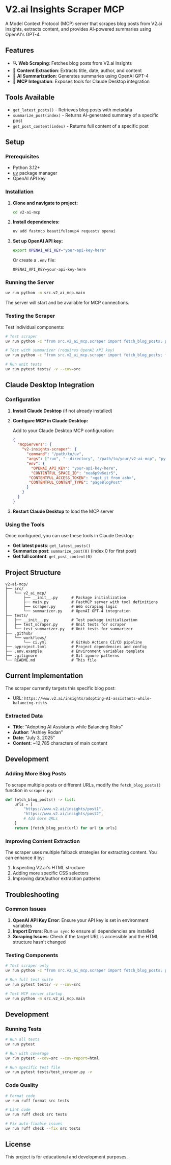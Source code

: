 # V2.ai Insights Scraper MCP

A Model Context Protocol (MCP) server that scrapes blog posts from V2.ai Insights, extracts content, and provides AI-powered summaries using OpenAI's GPT-4.

## Features

- 🔍 **Web Scraping**: Fetches blog posts from V2.ai Insights
- 📝 **Content Extraction**: Extracts title, date, author, and content
- 🤖 **AI Summarization**: Generates summaries using OpenAI GPT-4
- 🔧 **MCP Integration**: Exposes tools for Claude Desktop integration

## Tools Available

- `get_latest_posts()` - Retrieves blog posts with metadata
- `summarize_post(index)` - Returns AI-generated summary of a specific post
- `get_post_content(index)` - Returns full content of a specific post

## Setup

### Prerequisites

- Python 3.12+
- [uv](https://docs.astral.sh/uv/) package manager
- OpenAI API key

### Installation

1. **Clone and navigate to project:**
   ```bash
   cd v2-ai-mcp
   ```

2. **Install dependencies:**
   ```bash
   uv add fastmcp beautifulsoup4 requests openai
   ```

3. **Set up OpenAI API key:**
   ```bash
   export OPENAI_API_KEY="your-api-key-here"
   ```

   Or create a `.env` file:
   ```
   OPENAI_API_KEY=your-api-key-here
   ```

### Running the Server

```bash
uv run python -m src.v2_ai_mcp.main
```

The server will start and be available for MCP connections.

### Testing the Scraper

Test individual components:

```bash
# Test scraper
uv run python -c "from src.v2_ai_mcp.scraper import fetch_blog_posts; print(fetch_blog_posts()[0]['title'])"

# Test with summarizer (requires OpenAI API key)
uv run python -c "from src.v2_ai_mcp.scraper import fetch_blog_posts; from src.v2_ai_mcp.summarizer import summarize; post = fetch_blog_posts()[0]; print(summarize(post['content'][:1000]))"

# Run unit tests
uv run pytest tests/ -v --cov=src
```

## Claude Desktop Integration

### Configuration

1. **Install Claude Desktop** (if not already installed)

2. **Configure MCP in Claude Desktop:**

   Add to your Claude Desktop MCP configuration:
   ```json
   {
     "mcpServers": {
       "v2-insights-scraper": {
         "command": "/path/to/uv",
         "args": ["run", "--directory", "/path/to/your/v2-ai-mcp", "python", "-m", "src.v2_ai_mcp.main"],
         "env": {
           "OPENAI_API_KEY": "your-api-key-here",
           "CONTENTFUL_SPACE_ID": "nea6p9w6oir5",
          "CONTENTFUL_ACCESS_TOKEN": "<get it from ash>",
          "CONTENTFUL_CONTENT_TYPE": "pageBlogPost"
         }
       }
     }
   }
   ```

3. **Restart Claude Desktop** to load the MCP server

### Using the Tools

Once configured, you can use these tools in Claude Desktop:

- **Get latest posts**: `get_latest_posts()`
- **Summarize post**: `summarize_post(0)` (index 0 for first post)
- **Get full content**: `get_post_content(0)`

## Project Structure

```
v2-ai-mcp/
├── src/
│   └── v2_ai_mcp/
│       ├── __init__.py      # Package initialization
│       ├── main.py          # FastMCP server with tool definitions
│       ├── scraper.py       # Web scraping logic
│       └── summarizer.py    # OpenAI GPT-4 integration
├── tests/
│   ├── __init__.py          # Test package initialization
│   ├── test_scraper.py      # Unit tests for scraper
│   └── test_summarizer.py   # Unit tests for summarizer
├── .github/
│   └── workflows/
│       └── ci.yml           # GitHub Actions CI/CD pipeline
├── pyproject.toml           # Project dependencies and config
├── .env.example             # Environment variables template
├── .gitignore               # Git ignore patterns
└── README.md                # This file
```

## Current Implementation

The scraper currently targets this specific blog post:
- URL: `https://www.v2.ai/insights/adopting-AI-assistants-while-balancing-risks`

### Extracted Data

- **Title**: "Adopting AI Assistants while Balancing Risks"
- **Author**: "Ashley Rodan"
- **Date**: "July 3, 2025"
- **Content**: ~12,785 characters of main content

## Development

### Adding More Blog Posts

To scrape multiple posts or different URLs, modify the `fetch_blog_posts()` function in `scraper.py`:

```python
def fetch_blog_posts() -> list:
    urls = [
        "https://www.v2.ai/insights/post1",
        "https://www.v2.ai/insights/post2",
        # Add more URLs
    ]
    return [fetch_blog_post(url) for url in urls]
```


### Improving Content Extraction

The scraper uses multiple fallback strategies for extracting content. You can enhance it by:

1. Inspecting V2.ai's HTML structure
2. Adding more specific CSS selectors
3. Improving date/author extraction patterns

## Troubleshooting

### Common Issues

1. **OpenAI API Key Error**: Ensure your API key is set in environment variables
2. **Import Errors**: Run `uv sync` to ensure all dependencies are installed
3. **Scraping Issues**: Check if the target URL is accessible and the HTML structure hasn't changed

### Testing Components

```bash
# Test scraper only
uv run python -c "from src.v2_ai_mcp.scraper import fetch_blog_posts; posts = fetch_blog_posts(); print(f'Found {len(posts)} posts')"

# Run full test suite
uv run pytest tests/ -v --cov=src

# Test MCP server startup
uv run python -m src.v2_ai_mcp.main
```

## Development

### Running Tests

```bash
# Run all tests
uv run pytest

# Run with coverage
uv run pytest --cov=src --cov-report=html

# Run specific test file
uv run pytest tests/test_scraper.py -v
```

### Code Quality

```bash
# Format code
uv run ruff format src tests

# Lint code
uv run ruff check src tests

# Fix auto-fixable issues
uv run ruff check --fix src tests
```

## License

This project is for educational and development purposes.
